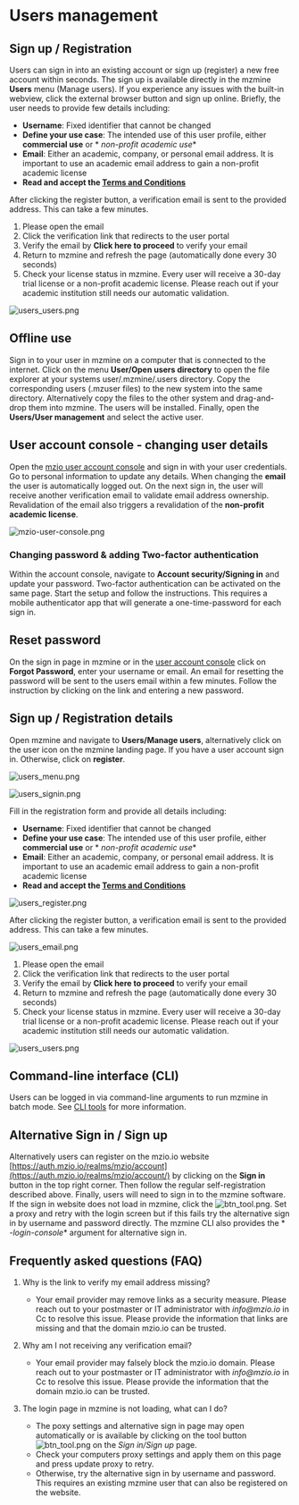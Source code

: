 # Users management

## Sign up / Registration

Users can sign in into an existing account or sign up (register) a new free account within seconds.
The sign up is available
directly in the mzmine **Users** menu (Manage users). If you experience any issues with the built-in
webview, click the
external browser button and sign up online. Briefly, the user needs to provide few details
including:

- **Username**: Fixed identifier that cannot be changed
- **Define your use case**: The intended use of this user profile, either **commercial use** or *
  *non-profit academic use**
- **Email**: Either an academic, company, or personal email address. It is important to use an
  academic email address to gain a non-profit academic license
- **Read and accept the [Terms and Conditions](https://mzio.io/general-terms-and-conditions/)**

After clicking the register button, a verification email is sent to the provided address. This can
take
a few minutes.

1. Please open the email
2. Click the verification link that redirects to the user portal
3. Verify the email by **Click here to proceed** to verify your email
4. Return to mzmine and refresh the page (automatically done every 30 seconds)
5. Check your license status in mzmine. Every user will receive a 30-day trial license or a
   non-profit academic license. Please reach out if your academic institution still needs our
   automatic validation.

![users_users.png](img/users_users.png)

## Offline use

Sign in to your user in mzmine on a computer that is connected to the internet. Click on the menu
**User/Open users directory** to open the file explorer at your systems user/.mzmine/.users
directory.
Copy the corresponding users (.mzuser files) to the new system into the same directory.
Alternatively copy the files
to the other system and drag-and-drop them into mzmine. The users will be installed.
Finally, open the **Users/User management** and select the active user.

## User account console - changing user details

Open the [mzio user account console](https://auth.mzio.io/realms/mzio/account/) and sign in with
your user
credentials. Go to personal information to update any details. When changing the **email** the user
is automatically
logged out. On the next sign in, the user will receive another verification email to validate email
address ownership.
Revalidation of the email also triggers a revalidation of the **non-profit academic license**.

![mzio-user-console.png](img%2Fmzio-user-console.png)

### Changing password & adding Two-factor authentication

Within the account console, navigate to **Account security/Signing in** and update your password.
Two-factor authentication can be activated on the same page. Start the setup and follow the
instructions.
This requires a mobile authenticator app that will generate a one-time-password for each sign in.

## Reset password

On the sign in page in mzmine or in
the [user account console](https://auth.mzio.io/realms/mzio/account/) click on **Forgot Password**,
enter your username or email.
An email for resetting the password will be sent to the users email within a few minutes. Follow the
instruction by
clicking on the link and entering a new password.

## Sign up / Registration details

Open mzmine and navigate to **Users/Manage users**, alternatively click on the user icon on the
mzmine landing page.
If you have a user account sign in. Otherwise, click on **register**.

![users_menu.png](img%2Fusers_menu.png)

![users_signin.png](img%2Fusers_signin.png)

Fill in the registration form and provide all details including:

- **Username**: Fixed identifier that cannot be changed
- **Define your use case**: The intended use of this user profile, either **commercial use** or *
  *non-profit academic use**
- **Email**: Either an academic, company, or personal email address. It is important to use an
  academic email address to gain a non-profit academic license
- **Read and accept the [Terms and Conditions](https://mzio.io/general-terms-and-conditions/)**

![users_register.png](img%2Fusers_register.png)

After clicking the register button, a verification email is sent to the provided address. This can
take
a few minutes.

![users_email.png](img%2Fusers_email.png)

1. Please open the email
2. Click the verification link that redirects to the user portal
3. Verify the email by **Click here to proceed** to verify your email
4. Return to mzmine and refresh the page (automatically done every 30 seconds)
5. Check your license status in mzmine. Every user will receive a 30-day trial license or a
   non-profit academic license. Please reach out if your academic institution still needs our
   automatic validation.

![users_users.png](img%2Fusers_users.png)

## Command-line interface (CLI)

Users can be logged in via command-line arguments to run mzmine in batch mode.
See [CLI tools](../commandline_tool.md) for more information.

## Alternative Sign in / Sign up

Alternatively users can register on the mzio.io
website [https://auth.mzio.io/realms/mzio/account](https://auth.mzio.io/realms/mzio/account/) by
clicking on the **Sign in** button in the top right corner.
Then follow the regular self-registration described above. Finally, users will need to sign in to
the mzmine software. If the sign in website does not load in mzmine, click
the ![btn_tool.png](img/btn_tool.png). Set a proxy and retry with the login screen but if this fails
try the alternative sign in by username and password directly. The mzmine CLI also provides the *
*-login-console** argument for alternative sign in.

## Frequently asked questions (FAQ)

1. Why is the link to verify my email address missing?
    - Your email provider may remove links as a security measure. Please reach out to your
      postmaster or IT administrator with _info@mzio.io_ in Cc to resolve this issue. Please provide
      the information that links are missing and that the domain mzio.io can be trusted.

2. Why am I not receiving any verification email?
    - Your email provider may falsely block the mzio.io domain. Please reach out to your postmaster
      or IT administrator with _info@mzio.io_ in Cc to resolve this issue. Please provide the
      information that the domain mzio.io can be trusted.

3. The login page in mzmine is not loading, what can I do?
    - The poxy settings and alternative sign in page may open automatically or is available by
      clicking on the tool button ![btn_tool.png](img/btn_tool.png) on the _Sign in/Sign up_ page.
    - Check your computers proxy settings and apply them on this page and press update proxy to
      retry.
    - Otherwise, try the alternative sign in by username and password. This requires an existing
      mzmine user that can also be registered on the website. 